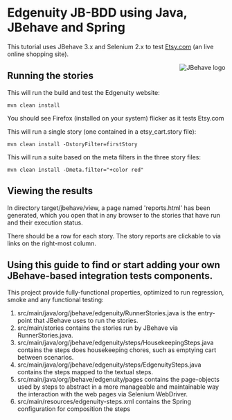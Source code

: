 # Edgenuity JB-BDD using Java, JBehave and Spring

This tutorial uses JBehave 3.x and Selenium 2.x to test [Etsy.com](http://etsy.com) (an live online shopping site).

<img src="http://jbehave.org/reference/preview/images/jbehave-logo.png" alt="JBehave logo" align="right" />

## Running the stories

This will run the build and test the Edgenuity website:

    mvn clean install 

You should see Firefox (installed on your system) flicker as it tests Etsy.com

This will run a single story (one contained in a etsy_cart.story file):

    mvn clean install -DstoryFilter=firstStory

This will run a suite based on the meta filters in the three story files:

    mvn clean install -Dmeta.filter="+color red"

## Viewing the results

In directory target/jbehave/view, a page named 'reports.html' has been generated, which you open that in any browser to the stories that have run and their execution status.

There should be a row for each story.  The story reports are clickable to via links on the right-most column.

## Using this guide to find or start adding your own JBehave-based integration tests components.

This project provide fully-functional properties, optimized to run regression, smoke and any functional testing:

1. src/main/java/org/jbehave/edgenuity/RunnerStories.java is the entry-point that JBehave uses to run the stories. 
2. src/main/stories contains the stories run by JBehave via RunnerStories.java.
3. src/main/java/org/jbehave/edgenuity/steps/HousekeepingSteps.java contains the steps does housekeeping chores, such as emptying cart between scenarios. 
4. src/main/java/org/jbehave/edgenuity/steps/EdgenuitySteps.java contains the steps mapped to the textual steps.
5. src/main/java/org/jbehave/edgenuity/pages contains the page-objects used by steps to abstract in a more manageable and maintainable way the interaction with the web pages via Selenium WebDriver.
6. src/main/resources/edgenuity-steps.xml contains the Spring configuration for composition the steps


